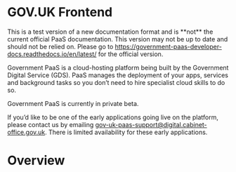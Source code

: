 # GOV.UK Frontend

 <aside class="warning">
This is a test version of a new documentation format and is **not** the current official PaaS documentation. This version may not be up to date and should not be relied on. Please go to <a href="https://government-paas-developer-docs.readthedocs.io/en/latest/">https://government-paas-developer-docs.readthedocs.io/en/latest/</a> for the official version.
 </aside>

Government PaaS is a cloud-hosting platform being built by the Government Digital Service (GDS). PaaS manages the deployment of your apps, services and background tasks so you don’t need to hire specialist cloud skills to do so.

<aside class="notice">
	Government PaaS is currently in private beta.
</aside>

If you’d like to be one of the early applications going live on the platform, please contact us by emailing [gov-uk-paas-support@digital.cabinet-office.gov.uk](mailto:gov-uk-paas-support@digital.cabinet-office.gov.uk). There is limited availability for these early applications.

# Overview

